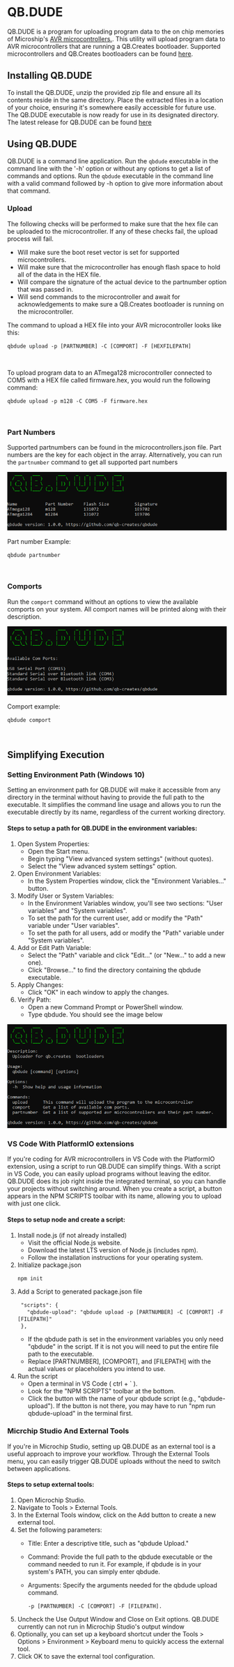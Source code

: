 # QB.DUDE

QB.DUDE is a program for uploading program data to the on chip memories of Microship's <a href="https://en.wikipedia.org/wiki/AVR_microcontrollers">AVR microcontrollers.</a>. This utility will upload program data to AVR microcontrollers that are running a QB.Creates bootloader. Supported microcontrollers and QB.Creates bootloaders can be found <a href="https://github.com/qb-creates/avr-bootloaders">here</a>.

## Installing QB.DUDE
To install the QB.DUDE, unzip the provided zip file and ensure all its contents reside in the same directory. Place the extracted files in a location of your choice, ensuring it's somewhere easily accessible for future use. The QB.DUDE executable is now ready for use in its designated directory. The latest release for QB.DUDE can be found <a href="https://github.com/qb-creates/qbdude/releases">here</a>

## Using QB.DUDE 
QB.DUDE is a command line application. Run the ```qbdude``` executable in the command line with the '-h' option or without any options to get a list of commands and options. Run the ```qbdude``` executable in the command line with a valid command followed by -h option to give more information about that command.

### Upload
The following checks will be performed to make sure that the hex file can be uploaded to the microcontroller. If any of these checks fail, the upload process will fail.
- Will make sure the boot reset vector is set for supported microcontrollers.
- Will make sure that the microcontroller has enough flash space to hold all of the data in the HEX file.
- Will compare the signature of the actual device to the partnumber option that was passed in.
- Will send commands to the microcontroller and await for acknowledgements to make sure a QB.Creates bootloader is running on the microcontroller.
  

The command to upload a HEX file into your AVR microcontroller looks like this:
```
qbdude upload -p [PARTNUMBER] -C [COMPORT] -F [HEXFILEPATH]
```

<br> 

To upload program data to an ATmega128 microcontroller connected to COM5 with a HEX file called firmware.hex, you would run the following command:
```
qbdude upload -p m128 -C COM5 -F firmware.hex
```

<br> 

### Part Numbers
Supported partnumbers can be found in the microcontrollers.json file. Part numbers are the key for each object in the array. 
Alternatively, you can run the ```partnumber``` command to get all supported part numbers

<img src = "images/partnumber.png">

Part number Example:
```
qbdude partnumber
```

<br> 

### Comports
Run the ```comport``` command without an options to view the available comports on your system. All comport names will be printed along with their description.

<img src = "images/comport.png">

Comport example:
```
qbdude comport
```

<br> 

## Simplifying Execution
### Setting Environment Path (Windows 10)
Setting an environment path for QB.DUDE will make it accessible from any directory in the terminal without having to provide the full path to the executable. It simplifies the command line usage and allows you to run the executable directly by its name, regardless of the current working directory.

#### Steps to setup a path for QB.DUDE in the environment variables:

1. Open System Properties:
    - Open the Start menu.
    - Begin typing "View advanced system settings" (without quotes).
    - Select the "View advanced system settings" option.
2. Open Environment Variables:
    - In the System Properties window, click the "Environment Variables..." button.
3. Modify User or System Variables:
    - In the Environment Variables window, you'll see two sections: "User variables" and "System variables".
    - To set the path for the current user, add or modify the "Path" variable under "User variables".
    - To set the path for all users, add or modify the "Path" variable under "System variables".
4. Add or Edit Path Variable:
    - Select the "Path" variable and click "Edit..." (or "New..." to add a new one).
    - Click "Browse..." to find the directory containing the qbdude executable.
5. Apply Changes:
    - Click "OK" in each window to apply the changes.
6. Verify Path:
    - Open a new Command Prompt or PowerShell window.
    - Type qbdude. You should see the image below

      
<img src = "images/qbdude.png">

### VS Code With PlatformIO extensions
If you're coding for AVR microcontrollers in VS Code with the PlatformIO extension, using a script to run QB.DUDE can simplify things. With a script in VS Code, you can easily upload programs without leaving the editor. QB.DUDE does its job right inside the integrated terminal, so you can handle your projects without switching around. When you create a script, a button appears in the NPM SCRIPTS toolbar with its name, allowing you to upload with just one click.

#### Steps to setup node and create a script:
1. Install node.js (if not already installed)
    - Visit the official Node.js website.
    - Download the latest LTS version of Node.js (includes npm).
    - Follow the installation instructions for your operating system.
2. Initialize package.json
   ```
   npm init
   ```
3. Add a Script to generated package.json file
   ```
    "scripts": {
      "qbdude-upload": "qbdude upload -p [PARTNUMBER] -C [COMPORT] -F [FILEPATH]"
    },
   ```
   - If the qbdude path is set in the environment variables you only need "qbdude" in the script. If it is not you will need to put the entire file path to the executable.
   - Replace [PARTNUMBER], [COMPORT], and [FILEPATH] with the actual values or placeholders you intend to use. 
4. Run the script
    - Open a terminal in VS Code ( ctrl + ` ).
    - Look for the "NPM SCRIPTS" toolbar at the bottom.
    - Click the button with the name of your qbdude script (e.g., "qbdude-upload"). If the button is not there, you may have to run "npm run qbdude-upload" in the terminal first.
  
### Micrchip Studio And External Tools
If you're in Microchip Studio, setting up QB.DUDE as an external tool is a useful approach to improve your workflow. Through the External Tools menu, you can easily trigger QB.DUDE uploads without the need to switch between applications.

#### Steps to setup external tools:
1. Open Microchip Studio.
2. Navigate to Tools > External Tools.
3. In the External Tools window, click on the Add button to create a new external tool.
4. Set the following parameters:
    - Title: Enter a descriptive title, such as "qbdude Upload."
    - Command: Provide the full path to the qbdude executable or the command needed to run it. For example, if qbdude is in your system's PATH, you can simply enter qbdude.
    - Arguments: Specify the arguments needed for the qbdude upload command.
        
        ```
        -p [PARTNUMBER] -C [COMPORT] -F [FILEPATH].
        ```
5. Uncheck the Use Output Window and Close on Exit options. QB.DUDE currently can not run in Microchip Studio's output window
6. Optionally, you can set up a keyboard shortcut under the Tools > Options > Environment > Keyboard menu to quickly access the external tool.
7. Click OK to save the external tool configuration.
